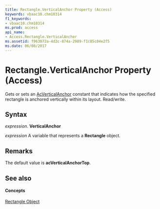 ```yaml
---
title: Rectangle.VerticalAnchor Property (Access)
keywords: vbaac10.chm10314
f1_keywords:
- vbaac10.chm10314
ms.prod: access
api_name:
- Access.Rectangle.VerticalAnchor
ms.assetid: f963072a-4d2c-874a-2989-f1c05c04e2f5
ms.date: 06/08/2017
---
```



# Rectangle.VerticalAnchor Property (Access)

Gets or sets an [AcVerticalAnchor](acverticalanchor-enumeration-access.md) constant that indicates how the specified rectangle is anchored vertically within its layout. Read/write.


## Syntax

 _expression_. **VerticalAnchor**

 _expression_ A variable that represents a **Rectangle** object.


## Remarks

The default value is **acVerticalAnchorTop**.


## See also


#### Concepts


[Rectangle Object](rectangle-object-access.md)

